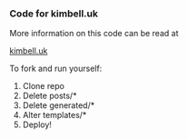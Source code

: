 ### Code for kimbell.uk

More information on this code can be read at 

[kimbell.uk](https://kimbell.uk/posts/re-write-1000.html)

To fork and run yourself:
1. Clone repo 
2. Delete posts/* 
3. Delete generated/* 
4. Alter templates/* 
5. Deploy! 
